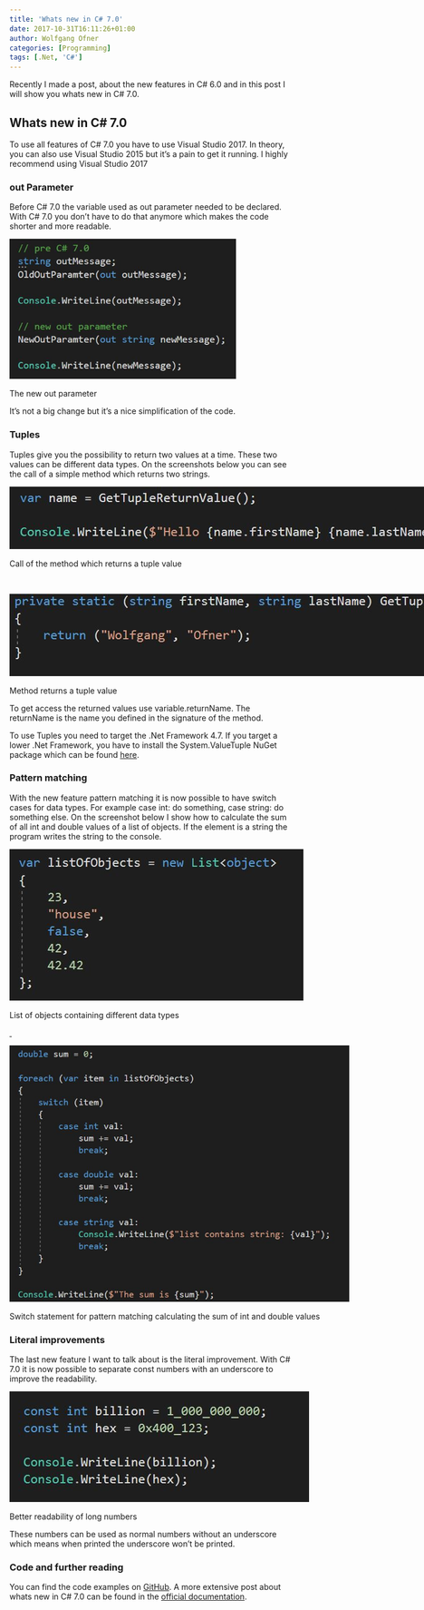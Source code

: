 ```yaml
---
title: 'Whats new in C# 7.0'
date: 2017-10-31T16:11:26+01:00
author: Wolfgang Ofner
categories: [Programming]
tags: [.Net, 'C#']
---
```

Recently I made a post, about the new features in C# 6.0 and in this post I will show you whats new in C# 7.0.

## Whats new in C# 7.0

To use all features of C# 7.0 you have to use Visual Studio 2017. In theory, you can also use Visual Studio 2015 but it&#8217;s a pain to get it running. I highly recommend using Visual Studio 2017

### out Parameter

Before C# 7.0 the variable used as out parameter needed to be declared. With C# 7.0 you don&#8217;t have to do that anymore which makes the code shorter and more readable.

<div id="attachment_306" style="width: 410px" class="wp-caption aligncenter">
  <a href="/assets/img/posts/2017/10/out-parameter.jpg"><img aria-describedby="caption-attachment-306" loading="lazy" class="wp-image-306" src="/assets/img/posts/2017/10/out-parameter.jpg" alt="new in C# 7.0 the out parameter" width="400" height="247"/></a>
  
  <p id="caption-attachment-306" class="wp-caption-text">
    The new out parameter
  </p>
</div>

It&#8217;s not a big change but it&#8217;s a nice simplification of the code.

### Tuples

Tuples give you the possibility to return two values at a time. These two values can be different data types. On the screenshots below you can see the call of a simple method which returns two strings.

<div id="attachment_309" style="width: 832px" class="wp-caption aligncenter">
  <a href="/assets/img/posts/2017/10/Tuples-call.jpg"><img aria-describedby="caption-attachment-309" loading="lazy" class="wp-image-309 size-full" src="/assets/img/posts/2017/10/Tuples-call.jpg" alt="Tuples call" width="822" height="110" /></a>
  
  <p id="caption-attachment-309" class="wp-caption-text">
    Call of the method which returns a tuple value
  </p>
</div>

&nbsp;

<div id="attachment_304" style="width: 950px" class="wp-caption aligncenter">
  <a href="/assets/img/posts/2017/10/Tuples-return.jpg"><img aria-describedby="caption-attachment-304" loading="lazy" class="wp-image-304 size-full" src="/assets/img/posts/2017/10/Tuples-return.jpg" alt="Tuples return" width="940" height="145" /></a>
  
  <p id="caption-attachment-304" class="wp-caption-text">
    Method returns a tuple value
  </p>
</div>

To get access the returned values use variable.returnName. The returnName is the name you defined in the signature of the method.

To use Tuples you need to target the .Net Framework 4.7. If you target a lower .Net Framework, you have to install the System.ValueTuple NuGet package which can be found [here](https://www.nuget.org/packages/System.ValueTuple/).

### Pattern matching

With the new feature pattern matching it is now possible to have switch cases for data types. For example case int: do something, case string: do something else. On the screenshot below I show how to calculate the sum of all int and double values of a list of objects. If the element is a string the program writes the string to the console.

<div id="attachment_307" style="width: 529px" class="wp-caption aligncenter">
  <a href="/assets/img/posts/2017/10/pattern-matching-list.jpg"><img aria-describedby="caption-attachment-307" loading="lazy" class="wp-image-307 size-full" src="/assets/img/posts/2017/10/pattern-matching-list.jpg" alt="pattern matching list" width="519" height="267" /></a>
  
  <p id="caption-attachment-307" class="wp-caption-text">
    List of objects containing different data types
  </p>
</div>

[ ](/assets/img/posts/2017/10/pattern-matching-list.jpg)

<div id="attachment_308" style="width: 610px" class="wp-caption aligncenter">
  <a href="/assets/img/posts/2017/10/pattern-matching.jpg"><img aria-describedby="caption-attachment-308" loading="lazy" class="wp-image-308" src="/assets/img/posts/2017/10/pattern-matching.jpg" alt="pattern matching" width="600" height="452"  /></a>
  
  <p id="caption-attachment-308" class="wp-caption-text">
    Switch statement for pattern matching calculating the sum of int and double values
  </p>
</div>

### Literal improvements

The last new feature I want to talk about is the literal improvement. With C# 7.0 it is now possible to separate const numbers with an underscore to improve the readability.

<div id="attachment_305" style="width: 539px" class="wp-caption aligncenter">
  <a href="/assets/img/posts/2017/10/Literal-improvements.jpg"><img aria-describedby="caption-attachment-305" loading="lazy" class="wp-image-305 size-full" src="/assets/img/posts/2017/10/Literal-improvements.jpg" alt="Literal improvements" width="529" height="195" /></a>
  
  <p id="caption-attachment-305" class="wp-caption-text">
    Better readability of long numbers
  </p>
</div>

These numbers can be used as normal numbers without an underscore which means when printed the underscore won&#8217;t be printed.

### Code and further reading

You can find the code examples on [GitHub](https://github.com/WolfgangOfner/CSharp-7.0). A more extensive post about whats new in C# 7.0 can be found in the <a href="https://docs.microsoft.com/en-us/dotnet/csharp/whats-new/csharp-7" target="_blank" rel="noopener noreferrer">official documentation</a>.